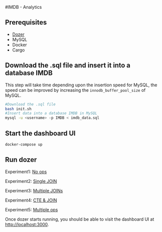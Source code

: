 #IMDB - Analytics

## Prerequisites

- [Dozer](https://getdozer.io/docs/getting_started)
- MySQL
- Docker
- Cargo

## Download the .sql file and insert it into a database IMDB

This step will take time depending upon the insertion speed for MySQL, the speed can be improved by increasing the `innodb_buffer_pool_size` of MySQL.

```bash
#Download the .sql file
bash init.sh
#Insert data into a database IMDB in MySQL
mysql -u <username> -p IMDB < imdb_data.sql
```

## Start the dashboard UI

```bash
docker-compose up
```

## Run dozer

Experiment1: [No ops](./experiment1.md) 

Experiment2: [Single JOIN](./experiment2.md) 

Experiment3: [Multiple JOINs](./experiment3.md) 

Experiment4: [CTE & JOIN](./experiment4.md) 

Experiment5: [Multiple ops](./experiment5.md) 
 
Once dozer starts running, you should be able to visit the dashboard UI at <http://localhost:3000>.